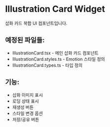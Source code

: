 # Illustration Card Widget

삽화 카드 복합 UI 컴포넌트입니다.

## 예정된 파일들:
- IllustrationCard.tsx - 메인 삽화 카드 컴포넌트
- IllustrationCard.styles.ts - Emotion 스타일 정의
- IllustrationCard.types.ts - 타입 정의

## 기능:
- 삽화 이미지 표시
- 로딩 상태 표시
- 재생성 버튼
- 스타일 변경 옵션
- 저장/공유 버튼 